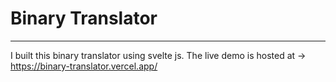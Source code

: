 # Binary Translator
---
I built this binary translator using svelte js. 
The live demo is hosted at -> https://binary-translator.vercel.app/
